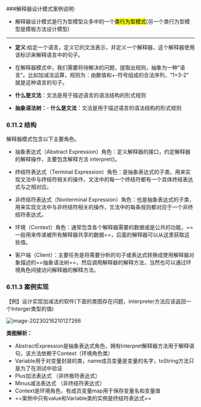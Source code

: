 ###解释器设计模式案例说明:
- 解释器设计模式是行为型模型众多中的一个<mark>类行为型模式</mark>(另一个类行为型模型是模板方法设计模型)
- ---
- **定义**:给定一个语言，定义它的文法表示，并定义一个解释器，这个解释器使用该标识来解释语言中的句子。



- 在解释器模式中，我们需要将待解决的问题，提取出规则，抽象为一种“语言”。比如加减法运算，规则为：由数值和+-符号组成的合法序列，“1+3-2” 就是这种语言的句子。


- **什么是文法**：文法是用于描述语言的语法结构的形式规则


- **抽象语法树：**- **什么是文法**：文法是用于描述语言的语法结构的形式规则


### 6.11.2 结构

解释器模式包含以下主要角色。

* 抽象表达式（Abstract Expression）角色：定义解释器的接口，约定解释器的解释操作，主要包含解释方法 interpret()。

* 终结符表达式（Terminal  Expression）角色：是抽象表达式的子类，用来实现文法中与终结符相关的操作，文法中的每一个终结符都有一个具体终结表达式与之相对应。
* 非终结符表达式（Nonterminal Expression）角色：也是抽象表达式的子类，用来实现文法中与非终结符相关的操作，文法中的每条规则都对应于一个非终结符表达式。
* 环境（Context）角色：通常包含各个解释器需要的数据或是公共的功能，==一般用来传递被所有解释器共享的数据==，后面的解释器可以从这里获取这些值。
* 客户端（Client）：主要任务是将需要分析的句子或表达式转换成使用解释器对象描述的==抽象语法树==，然后调用解释器的解释方法，当然也可以通过环境角色间接访问解释器的解释方法。



### 6.11.3 案例实现

【例】设计实现加减法的软件(下面的类图存在问题，interpreter方法应该返回一个Interger类型的值)

![image-20230216210127266](https://cdn.staticaly.com/gh/GhostQinMo/ImageBed@master/DesignModeAll/image-20230216210127266.png)

**类图解析：**

- AbstractExpression是抽象表达式角色，拥有Interpret解释器方法用于解释语句，该方法依赖于Context（环境角色类）
- Variable用于对变量封装的类，name成员变量是变量的名字，toString方法只是为了在测试中验证
- Plus加法表达式     （非终极符表达式）
- Minus减法表达式    （非终结符表达式）
- Context是环境角色，有成员变量map用于保存变量名和变量值
- ==案例中只有value和Variable类的实例是终结符表达式==


